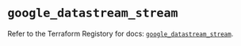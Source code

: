 # `google_datastream_stream`

Refer to the Terraform Registory for docs: [`google_datastream_stream`](https://registry.terraform.io/providers/hashicorp/google/4.63.1/docs/resources/datastream_stream).
